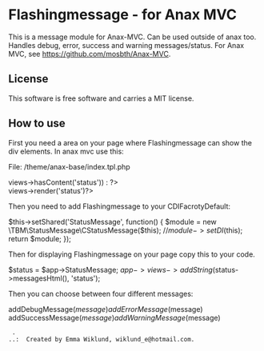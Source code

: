 Flashingmessage - for Anax MVC
=========

This is a message module for Anax-MVC. Can be used outside of anax too. Handles debug, error, success and warning messages/status. 
For Anax MVC, see https://github.com/mosbth/Anax-MVC.


License 
------------------

This software is free software and carries a MIT license.


How to use
----------------

First you need a area on your page where Flashingmessage can show the div elements. In anax mvc use this:

File: /theme/anax-base/index.tpl.php

<?php if ($this->views->hasContent('status')) : ?>
<div id='status'>
    <?php if(isset($status)) echo $status?>
    <?php $this->views->render('status')?>
</div>
<?php endif; ?>


Then you need to add Flashingmessage to your CDIFacrotyDefault:

$this->setShared('StatusMessage', function() {
            $module = new \TBM\StatusMessage\CStatusMessage($this);
            //$module->setDI($this);
            return $module;
        });


Then for displaying Flashingmessage on your page copy this to your code. 

$status = $app->StatusMessage;
$app->views->addString($status->messagesHtml(), 'status');

Then you can choose between four different messages:

addDebugMessage($message)
addErrorMessage($message)
addSuccessMessage($message)
addWarningMessage($message)



```
 .  
..:  Created by Emma Wiklund, wiklund_e@hotmail.com.
```



